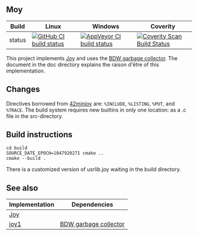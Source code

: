 Moy
---

Build|Linux|Windows|Coverity
---|---|---|---
status|[![GitHub CI build status](https://github.com/Wodan58/Moy/actions/workflows/cmake.yml/badge.svg)](https://github.com/Wodan58/Moy/actions/workflows/cmake.yml)|[![AppVeyor CI build status](https://ci.appveyor.com/api/projects/status/github/Wodan58/Moy?branch=master&svg=true)](https://ci.appveyor.com/project/Wodan58/Moy)|[![Coverity Scan Build Status](https://img.shields.io/coverity/scan/14635.svg)](https://scan.coverity.com/projects/wodan58-moy)

This project implements [Joy](https://github.com/Wodan58/Joy) and uses the
[BDW garbage collector](https://github.com/ivmai/bdwgc). The document in the
doc directory explains the raison d'être of this implementation.

Changes
-------

Directives borrowed from [42minjoy](https://github.com/Wodan58/42minjoy) are:
`%INCLUDE`, `%LISTING`, `%PUT`, and `%TRACE`.
The build system requires new builtins in only one location: as a .c file in
the src-directory.

Build instructions
------------------

    cd build
    SOURCE_DATE_EPOCH=1047920271 cmake ..
    cmake --build .

There is a customized version of usrlib.joy waiting in the build directory.

See also
--------

Implementation|Dependencies
---|---
[Joy](https://github.com/Wodan58/Joy)|
[joy1](https://github.com/Wodan58/joy1)|[BDW garbage collector](https://github.com/ivmai/bdwgc)

